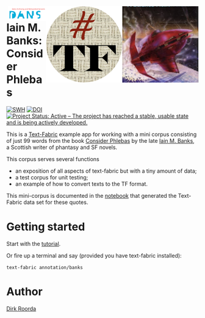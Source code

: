 <div>
<img src="programs/images/phblogo.png" align="right" width="200"/>
<img src="programs/images/tf.png" align="right" width="200"/>
<img src="programs/images/dans.png" align="right" width="100"/>
</div>

# Iain M. Banks: Consider Phlebas

[![SWH](https://archive.softwareheritage.org/badge/origin/https://github.com/annotation/banks/)](https://archive.softwareheritage.org/browse/origin/https://github.com/annotation/banks/)
[![DOI](https://zenodo.org/badge/180373562.svg)](https://zenodo.org/badge/latestdoi/180373562)
[![Project Status: Active – The project has reached a stable, usable state and is being actively developed.](https://www.repostatus.org/badges/latest/active.svg)](https://www.repostatus.org/#active)

This is a
[Text-Fabric](https://github.com/annotation/text-fabric)
example app for working with
a mini corpus consisting of just 99 words from the book
[Consider Phlebas](https://en.wikipedia.org/wiki/Consider_Phlebas)
by the late
[Iain M. Banks](https://en.wikipedia.org/wiki/Iain_Banks),
a Scottish writer of phantasy and SF novels.

This corpus serves several functions

* an exposition of all aspects of text-fabric but with a tiny amount of data;
* a test corpus for unit testing;
* an example of how to convert texts to the TF format.

This mini-corpus is documented in the
[notebook](https://nbviewer.jupyter.org/github/annotation/banks/blob/master/programs/convert.ipynb)
that generated the Text-Fabric data set for these quotes.

# Getting started

Start with the
[tutorial](https://nbviewer.jupyter.org/github/annotation/banks/blob/master/tutorial/use.ipynb).

Or fire up a terminal and say (provided you have text-fabric installed):

```
text-fabric annotation/banks
```

# Author

[Dirk Roorda](https://github.com/dirkroorda)

